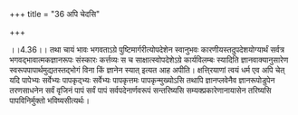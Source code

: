 +++
title = "36 अपि चेदसि"

+++
  
  
।।4.36।। तथा चायं भावः भगवताऽग्रे पुष्टिमार्गरीत्योपदेशेन स्वानुभवः
कारणीयस्तदुपदेशयोग्यार्थं सर्वत्र भगवद्भावात्मकज्ञानरूपः संस्कारः
कर्त्तव्यः स च साक्षात्स्वोपदेशेऽग्रे कार्यविलम्बः स्यादिति
ज्ञानवाक्यानुसारेण स्वरूपपापार्थमुद्यतस्तद्भोगं विना किं ज्ञानेन स्यात्
इत्यत आह अपीति। क्षत्ति्रयाणां त्वयं धर्म एव अपि चेत् यदि पापेभ्यः
सर्वेभ्यः पापकृद्भ्यः सर्वेभ्यः पापकृत्तमः पापकृन्मुख्योऽसि तथापि
ज्ञानप्लवेनैव ज्ञानरूपोडुपेन तरणसाधनेन सर्वं वृजिनं पापं सर्वं पापं
सर्वपदेनार्णवरूपं सन्तरिष्यसि सम्यक्प्रकारेणानायासेन तरिष्यसि
पापविनिर्मुक्तो भविष्यसीत्यर्थः।  
  
